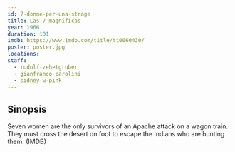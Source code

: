 ```yaml
---
id: 7-donne-per-una-strage
title: Las 7 magníficas
year: 1966
duration: 101
imdb: https://www.imdb.com/title/tt0060430/
poster: poster.jpg
locations:
staff:
  - rudolf-zehetgruber
  - gianfranco-parolini
  - sidney-w-pink
---
```


## Sinopsis

Seven women are the only survivors of an Apache attack on a wagon train. They
must cross the desert on foot to escape the Indians who are hunting them. (IMDB)
